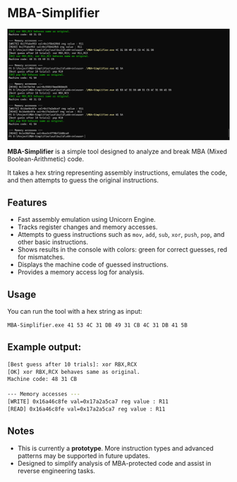 # MBA-Simplifier

![Screenshot](https://github.com/mojtabafalleh/MBA-Simplifier/blob/master/docs/Screenshot%202025-09-06%20210256.png)

**MBA-Simplifier** is a simple tool designed to analyze and break MBA (Mixed Boolean-Arithmetic) code.  

It takes a hex string representing assembly instructions, emulates the code, and then attempts to guess the original instructions.

## Features

- Fast assembly emulation using Unicorn Engine.
- Tracks register changes and memory accesses.
- Attempts to guess instructions such as `mov`, `add`, `sub`, `xor`, `push`, `pop`, and other basic instructions.
- Shows results in the console with colors: green for correct guesses, red for mismatches.
- Displays the machine code of guessed instructions.
- Provides a memory access log for analysis.

## Usage

You can run the tool with a hex string as input:

```bash
MBA-Simplifier.exe 41 53 4C 31 DB 49 31 CB 4C 31 DB 41 5B
```
## Example output:
```bash
[Best guess after 10 trials]: xor RBX,RCX
[OK] xor RBX,RCX behaves same as original.
Machine code: 48 31 CB

--- Memory accesses ---
[WRITE] 0x16a46c8fe val=0x17a2a5ca7 reg value : R11
[READ] 0x16a46c8fe val=0x17a2a5ca7 reg value : R11
```
## Notes

- This is currently a **prototype**. More instruction types and advanced patterns may be supported in future updates.
- Designed to simplify analysis of MBA-protected code and assist in reverse engineering tasks.
